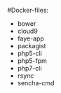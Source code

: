 #Docker-files:

- bower
- cloud9
- faye-app
- packagist
- php5-cli
- php5-fpm
- php7-cli
- rsync
- sencha-cmd